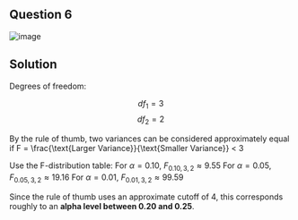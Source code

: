 ## Question 6

![image](https://github.com/user-attachments/assets/aa5157cd-b5c4-4609-9c1e-fc3e6c49b5b7)

## Solution

Degrees of freedom:

$$
df_1 = 3
$$
$$
df_2 = 2
$$

By the rule of thumb, two variances can be considered approximately equal if F = \frac{\text{Larger Variance}}{\text{Smaller Variance}} < 3

Use the F-distribution table:
For $\alpha = 0.10$, $F_{0.10, 3, 2} \approx 9.55$
For $\alpha = 0.05$, $F_{0.05, 3, 2} \approx 19.16$
For $\alpha = 0.01$, $F_{0.01, 3, 2} \approx 99.59$

Since the rule of thumb uses an approximate cutoff of 4, this corresponds roughly to an **alpha level between 0.20 and 0.25**.
